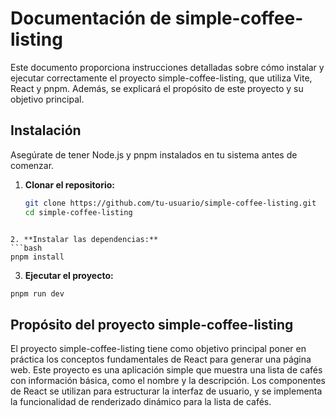 # Documentación de simple-coffee-listing

Este documento proporciona instrucciones detalladas sobre cómo instalar y ejecutar correctamente el proyecto simple-coffee-listing, que utiliza Vite, React y pnpm. Además, se explicará el propósito de este proyecto y su objetivo principal.

## Instalación

Asegúrate de tener Node.js y pnpm instalados en tu sistema antes de comenzar.

1. **Clonar el repositorio:**
   ```bash
   git clone https://github.com/tu-usuario/simple-coffee-listing.git
   cd simple-coffee-listing
   ```

````

2. **Instalar las dependencias:**
```bash
pnpm install
````

3. **Ejecutar el proyecto:**

```bash
pnpm run dev
```

## Propósito del proyecto simple-coffee-listing

El proyecto simple-coffee-listing tiene como objetivo principal poner en práctica los conceptos fundamentales de React para generar una página web. Este proyecto es una aplicación simple que muestra una lista de cafés con información básica, como el nombre y la descripción. Los componentes de React se utilizan para estructurar la interfaz de usuario, y se implementa la funcionalidad de renderizado dinámico para la lista de cafés.
